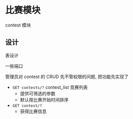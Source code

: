 # 比赛模块

contest 模块

## 设计

表设计

一些端口

管理员对 contest 的 CRUD
先不管权限的问题, 把功能先实现了

- `GET contests/?` contest_list 竞赛列表
  - 提供可筛选的参数
  - 默认按比赛开始时间排序
- `GET contest/?`
  - 获得比赛信息
